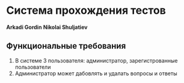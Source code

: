 # Система прохождения тестов

**Arkadi Gordin**
**Nikolai Shuljatiev**

## Функциональные требования

1. В системе 3 пользователя: администратор, зарегистрованные пользователи
2. Администратор может дабовлять и удалать вопросы и ответы

